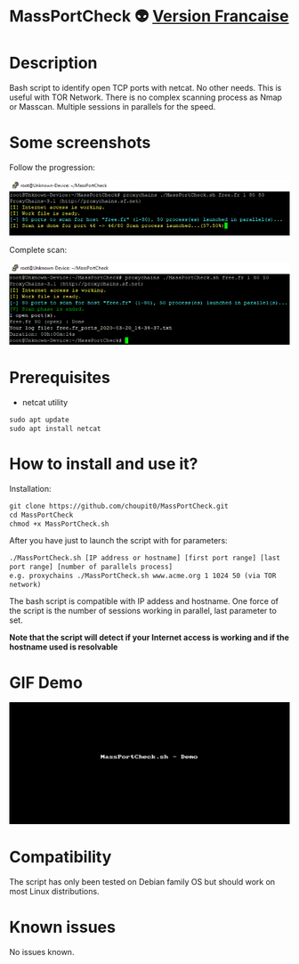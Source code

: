 # MassPortCheck :alien: [Version Francaise](https://github.com/choupit0/MassPortCheck/blob/master/README-FR.md)
# Description
Bash script to identify open TCP ports with netcat. No other needs. This is useful with TOR Network. There is no complex scanning process as Nmap or Masscan.
Multiple sessions in parallels for the speed. 

# Some screenshots
Follow the progression:

![Example Progression](screenshots/Progression.PNG)

Complete scan:

![Example Ended](screenshots/MassPortCheck.PNG)

# Prerequisites
- netcat utility
```
sudo apt update
sudo apt install netcat
```

# How to install and use it?
Installation:
```
git clone https://github.com/choupit0/MassPortCheck.git
cd MassPortCheck
chmod +x MassPortCheck.sh
```
After you have just to launch the script with for parameters:
```
./MassPortCheck.sh [IP address or hostname] [first port range] [last port range] [number of parallels process]
e.g. proxychains ./MassPortCheck.sh www.acme.org 1 1024 50 (via TOR network)
```
The bash script is compatible with IP addess and hostname. One force of the script is the number of sessions working in parallel, last parameter to set.

**Note that the script will detect if your Internet access is working and if the hostname used is resolvable**
# GIF Demo
![Example Demo](demo/MassPortCheck_Demo.gif)

# Compatibility
The script has only been tested on Debian family OS but should work on most Linux distributions.

# Known issues
No issues known.
